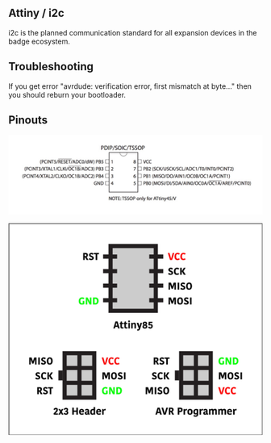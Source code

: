 ## Attiny / i2c

i2c is the planned communication standard for all expansion devices in the badge ecosystem.

## Troubleshooting

If you get error "avrdude: verification error, first mismatch at byte..." then you should reburn your bootloader.

## Pinouts

![](https://github.com/TaylorHokanson/CAAint/blob/master/Media/ATTiny.jpeg)

![](https://github.com/TaylorHokanson/CAAint/blob/master/Media/hookup-guide2.jpg)



